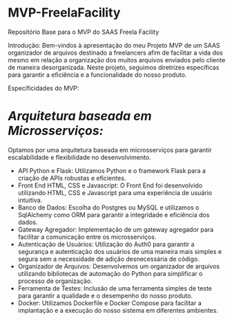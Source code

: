 # MVP-FreelaFacility
Repositório Base para o MVP do SAAS Freela Facility

Introdução: Bem-vindos à apresentação do meu Projeto MVP de um SAAS organizador de arquivos destinado a freelancers afim de facilitar a vida dos mesmo em relação a organização dos muitos arquivos enviados pelo cliente de maneira desorganizada. Neste projeto, seguimos diretrizes específicas para garantir a eficiência e a funcionalidade do nosso produto.

Especificidades do MVP:

# ***Arquitetura baseada em Microsserviços:***

Optamos por uma arquitetura baseada em microsserviços para garantir escalabilidade e flexibilidade no desenvolvimento.
+ API Python e Flask: Utilizamos Python e o framework Flask para a criação de APIs robustas e eficientes.
+ Front End HTML, CSS e Javascript: O Front End foi desenvolvido utilizando HTML, CSS e Javascript para uma experiência de usuário intuitiva.
+ Banco de Dados: Escolha do Postgres ou MySQL e utilizamos o SqlAlchemy como ORM para garantir a integridade e eficiência dos dados.
+ Gateway Agregador: Implementação de um gateway agregador para facilitar a comunicação entre os microsserviços.
+ Autenticação de Usuários: Utilização do Auth0 para garantir a segurança e autenticação dos usuários de uma maneira mais simples e segura sem a necessidade de adição desnecessária de código.
+ Organizador de Arquivos: Desenvolvemos um organizador de arquivos utilizando bibliotecas de automação do Python para simplificar o processo de organização.
+ Ferramenta de Testes: Inclusão de uma ferramenta simples de teste para garantir a qualidade e o desempenho do nosso produto.
+ Docker: Utilizamos Dockerfile e Docker Compose para facilitar a implantação e a execução do nosso sistema em diferentes ambientes.
